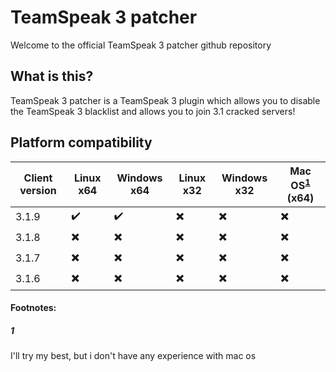 # TeamSpeak 3 patcher
Welcome to the official TeamSpeak 3 patcher github repository

## What is this?
TeamSpeak 3 patcher is a TeamSpeak 3 plugin which allows you to disable the TeamSpeak 3 blacklist and allows you to join 3.1 cracked servers!

## Platform compatibility

| Client version | Linux x64 | Windows x64 | Linux x32 | Windows x32 | Mac OS<sup id="a1">[1](#Mac-OS)</sup> (x64) |
| --- | --- | --- | --- | --- | --- |
| 3.1.9 | :heavy_check_mark: | :heavy_check_mark: | :heavy_multiplication_x: | :heavy_multiplication_x: | :heavy_multiplication_x: |
| 3.1.8 | :heavy_multiplication_x: | :heavy_multiplication_x: | :heavy_multiplication_x: | :heavy_multiplication_x: | :heavy_multiplication_x: |
| 3.1.7 | :heavy_multiplication_x: | :heavy_multiplication_x: | :heavy_multiplication_x: | :heavy_multiplication_x: | :heavy_multiplication_x: |
| 3.1.6 | :heavy_multiplication_x: | :heavy_multiplication_x: | :heavy_multiplication_x: | :heavy_multiplication_x: | :heavy_multiplication_x: |

#### Footnotes:
##### 1
I'll try my best, but i don't have any experience with mac os